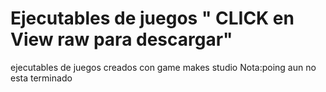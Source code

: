 # Ejecutables de juegos " CLICK en View raw para descargar"
ejecutables de juegos creados  con game  makes studio 
Nota:poing aun no esta  terminado
